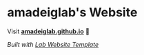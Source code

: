 
# amadeiglab's Website

Visit **[amadeiglab.github.io](https://amadeiglab.github.io)** 🚀

_Built with [Lab Website Template](https://greene-lab.gitbook.io/lab-website-template-docs)_

